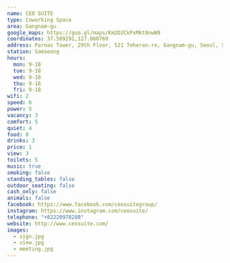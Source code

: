 ```yaml
---
name: CEO SUITE
type: Coworking Space
area: Gangnam-gu
google_maps: https://goo.gl/maps/Km2D2CkPxMkt8nwW9
coordinates: 37.509291,127.060769
address: Parnas Tower, 29th Floor, 521 Teheran-ro, Gangnam-gu, Seoul, South Korea
station: Samseong
hours:
  mon: 9-18
  tue: 9-18
  wed: 9-18
  thu: 9-18
  fri: 9-18
wifi: 2
speed: 6
power: 5
vacancy: 3
comfort: 5
quiet: 4
food: 0
drinks: 3
price: 1
view: 3
toilets: 5
music: true
smoking: false
standing_tables: false
outdoor_seating: false
cash_only: false
animals: false
facebook: https://www.facebook.com/ceosuitegroup/
instagram: https://www.instagram.com/ceosuite/
telephone: "+82220978288"
website: http://www.ceosuite.com/
images:
  - sign.jpg
  - view.jpg
  - meeting.jpg
---
```

